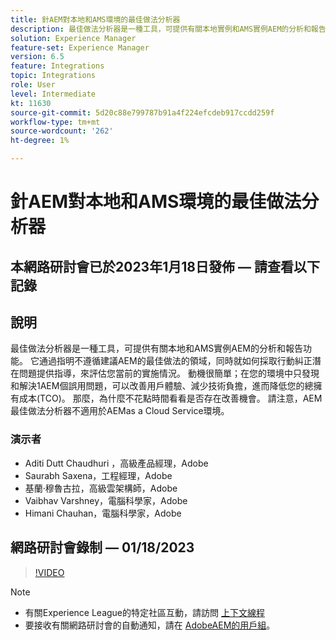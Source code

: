 ```yaml
---
title: 針AEM對本地和AMS環境的最佳做法分析器
description: 最佳做法分析器是一種工具，可提供有關本地實例和AMS實例AEM的分析和報告功能。 它通過指明不遵循建議AEM的最佳做法的領域，同時就如何採取行動糾正潛在問題提供指導，來評估您當前的實施情況。
solution: Experience Manager
feature-set: Experience Manager
version: 6.5
feature: Integrations
topic: Integrations
role: User
level: Intermediate
kt: 11630
source-git-commit: 5d20c88e799787b91a4f224efcdeb917ccdd259f
workflow-type: tm+mt
source-wordcount: '262'
ht-degree: 1%

---
```


# 針AEM對本地和AMS環境的最佳做法分析器

## 本網路研討會已於2023年1月18日發佈 — 請查看以下記錄

## 說明

最佳做法分析器是一種工具，可提供有關本地和AMS實例AEM的分析和報告功能。 它通過指明不遵循建議AEM的最佳做法的領域，同時就如何採取行動糾正潛在問題提供指導，來評估您當前的實施情況。 動機很簡單；在您的環境中只發現和解決1AEM個誤用問題，可以改善用戶體驗、減少技術負擔，進而降低您的總擁有成本(TCO)。 那麼，為什麼不花點時間看看是否存在改善機會。
請注意，AEM最佳做法分析器不適用於AEMas a Cloud Service環境。

### 演示者

* Aditi Dutt Chaudhuri ，高級產品經理，Adobe
* Saurabh Saxena，工程經理，Adobe
* 基蘭·穆魯古拉，高級雲架構師，Adobe
* Vaibhav Varshney，電腦科學家，Adobe
* Himani Chauhan，電腦科學家，Adobe

## 網路研討會錄制 — 01/18/2023

>[!VIDEO](https://video.tv.adobe.com/v/3413364/)

>[!NOTE]
>
>* 有關Experience League的特定社區互動，請訪問 [上下文線程](https://bit.ly/3Z6AyM1)
>* 要接收有關網路研討會的自動通知，請在 [AdobeAEM的用戶組](https://aem-augs.adobe.com/)。

